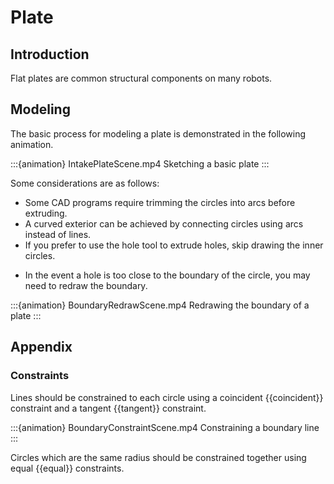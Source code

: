# Plate

## Introduction
Flat plates are common structural components on many robots. 

## Modeling
The basic process for modeling a plate is demonstrated in the following animation.

:::{animation} IntakePlateScene.mp4
Sketching a basic plate
:::

Some considerations are as follows:
* Some CAD programs require trimming the circles into arcs before extruding.
* A curved exterior can be achieved by connecting circles using arcs instead of lines.
* If you prefer to use the hole tool to extrude holes, skip drawing the inner circles.
<!-- * Many workflows specify that holes should be created using your CAD program's hole tool rather than extruding a circle. In this case, mark the inner circles as construction, and add the holes after sketching and extruding the plate. -->
* In the event a hole is too close to the boundary of the circle, you may need to redraw the boundary.

:::{animation} BoundaryRedrawScene.mp4
Redrawing the boundary of a plate
:::

## Appendix
### Constraints
Lines should be constrained to each circle using a coincident {{coincident}} constraint and a tangent {{tangent}} constraint.

:::{animation} BoundaryConstraintScene.mp4
Constraining a boundary line
:::

Circles which are the same radius should be constrained together using equal {{equal}} constraints.

<!-- ### Additional Examples -->
